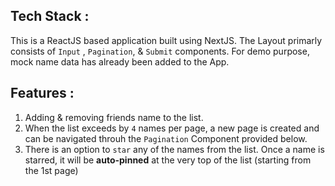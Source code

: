 ## Tech Stack :
This is a ReactJS based application built using NextJS. The Layout primarly consists of `Input` , `Pagination`, & `Submit` components. For demo purpose, mock name data has already been added to the App.

## Features :
1. Adding & removing friends name to the list.
2. When the list exceeds by `4` names per page, a new page is created and can be navigated throuh the `Pagination` Component provided below.
3. There is an option to `star` any of the names from the list. Once a name is starred, it will be **auto-pinned** at the very top of the list (starting from the 1st page)
